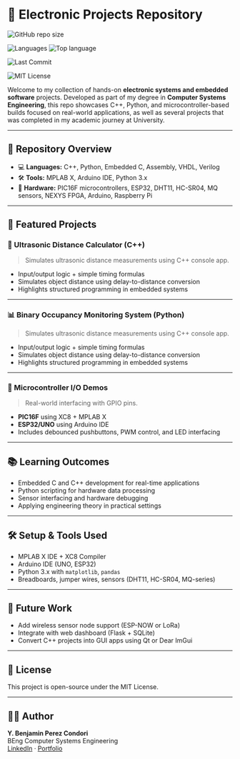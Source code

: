 # 🔧 Electronic Projects Repository

![GitHub repo size](https://img.shields.io/github/repo-size/YBenjaminPCondori/Electronic-Projects)

![Languages](https://img.shields.io/github/languages/count/YBenjaminPCondori/Electronic-Projects)
![Top language](https://img.shields.io/github/languages/top/yBenjaminPCondori/Electronic-Projects)

![Last Commit](https://img.shields.io/github/last-commit/YBenjaminPCondori/Electronic-Projects)

![MIT License](https://img.shields.io/badge/license-MIT-green)

Welcome to my collection of hands-on **electronic systems and embedded software** projects. Developed as part of my degree in **Computer Systems Engineering**, this repo showcases C++, Python, and microcontroller-based builds focused on real-world applications, as well as several projects that was completed in my academic journey at University.

---

## 📂 Repository Overview

- 💻 **Languages:** C++, Python, Embedded C, Assembly, VHDL, Verilog
- 🛠️ **Tools:** MPLAB X, Arduino IDE, Python 3.x
- 🔌 **Hardware:** PIC16F microcontrollers, ESP32, DHT11, HC-SR04, MQ sensors, NEXYS FPGA, Arduino, Raspberry Pi

---

## 🚀 Featured Projects

### 🧮 Ultrasonic Distance Calculator (C++)
> Simulates ultrasonic distance measurements using C++ console app.

- Input/output logic + simple timing formulas
- Simulates object distance using delay-to-distance conversion
- Highlights structured programming in embedded systems

---

### 📊 Binary Occupancy Monitoring System (Python)
> Simulates ultrasonic distance measurements using C++ console app.

- Input/output logic + simple timing formulas
- Simulates object distance using delay-to-distance conversion
- Highlights structured programming in embedded systems

---

### 🔌 Microcontroller I/O Demos
> Real-world interfacing with GPIO pins.

- **PIC16F** using XC8 + MPLAB X
- **ESP32/UNO** using Arduino IDE
- Includes debounced pushbuttons, PWM control, and LED interfacing

---

## 📚 Learning Outcomes

- Embedded C and C++ development for real-time applications
- Python scripting for hardware data processing
- Sensor interfacing and hardware debugging
- Applying engineering theory in practical settings

---

## 🛠️ Setup & Tools Used

- MPLAB X IDE + XC8 Compiler
- Arduino IDE (UNO, ESP32)
- Python 3.x with `matplotlib`, `pandas`
- Breadboards, jumper wires, sensors (DHT11, HC-SR04, MQ-series)

---

## 🧠 Future Work

- Add wireless sensor node support (ESP-NOW or LoRa)
- Integrate with web dashboard (Flask + SQLite)
- Convert C++ projects into GUI apps using Qt or Dear ImGui

---

## 📜 License

This project is open-source under the MIT License.

---

## 🙋‍♂️ Author

**Y. Benjamin Perez Condori**  
BEng Computer Systems Engineering  
[LinkedIn](https://www.linkedin.com/in/ybenjaminpc) · [Portfolio](https://ybenpc.com)

